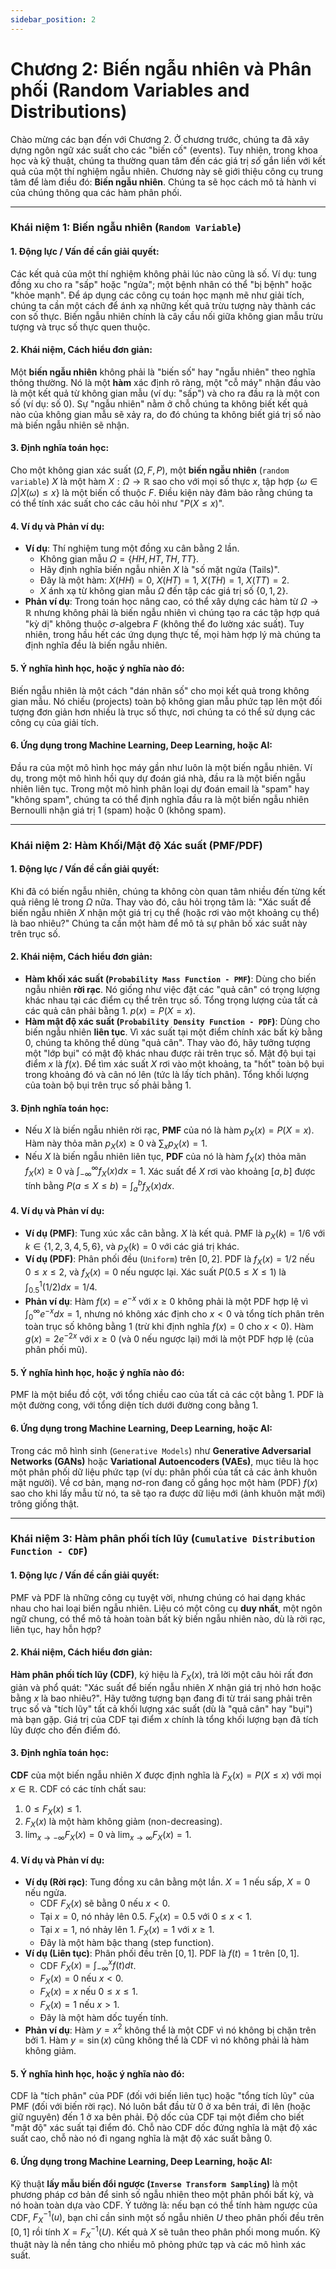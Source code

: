 ```yaml
---
sidebar_position: 2
---
```

# Chương 2: Biến ngẫu nhiên và Phân phối (Random Variables and Distributions)

Chào mừng các bạn đến với Chương 2. Ở chương trước, chúng ta đã xây dựng ngôn ngữ xác suất cho các "biến cố" (events). Tuy nhiên, trong khoa học và kỹ thuật, chúng ta thường quan tâm đến các giá trị *số* gắn liền với kết quả của một thí nghiệm ngẫu nhiên. Chương này sẽ giới thiệu công cụ trung tâm để làm điều đó: **Biến ngẫu nhiên**. Chúng ta sẽ học cách mô tả hành vi của chúng thông qua các hàm phân phối.

---

### **Khái niệm 1: Biến ngẫu nhiên (`Random Variable`)**

#### 1. Động lực / Vấn đề cần giải quyết:
Các kết quả của một thí nghiệm không phải lúc nào cũng là số. Ví dụ: tung đồng xu cho ra "sấp" hoặc "ngửa"; một bệnh nhân có thể "bị bệnh" hoặc "khỏe mạnh". Để áp dụng các công cụ toán học mạnh mẽ như giải tích, chúng ta cần một cách để ánh xạ những kết quả trừu tượng này thành các con số thực. Biến ngẫu nhiên chính là cây cầu nối giữa không gian mẫu trừu tượng và trục số thực quen thuộc.

#### 2. Khái niệm, Cách hiểu đơn giản:
Một **biến ngẫu nhiên** không phải là "biến số" hay "ngẫu nhiên" theo nghĩa thông thường. Nó là một **hàm** xác định rõ ràng, một "cỗ máy" nhận đầu vào là một kết quả từ không gian mẫu (ví dụ: "sấp") và cho ra đầu ra là một con số (ví dụ: số 0). Sự "ngẫu nhiên" nằm ở chỗ chúng ta không biết kết quả nào của không gian mẫu sẽ xảy ra, do đó chúng ta không biết giá trị số nào mà biến ngẫu nhiên sẽ nhận.

#### 3. Định nghĩa toán học:
Cho một không gian xác suất $(\Omega, F, P)$, một **biến ngẫu nhiên** (`random variable`) $X$ là một hàm $X: \Omega \to \mathbb{R}$ sao cho với mọi số thực $x$, tập hợp $\{\omega \in \Omega | X(\omega) \le x\}$ là một biến cố thuộc $F$. Điều kiện này đảm bảo rằng chúng ta có thể tính xác suất cho các câu hỏi như "$P(X \le x)$".

#### 4. Ví dụ và Phản ví dụ:
* **Ví dụ**: Thí nghiệm tung một đồng xu cân bằng 2 lần.
    * Không gian mẫu $\Omega = \{HH, HT, TH, TT\}$.
    * Hãy định nghĩa biến ngẫu nhiên $X$ là "số mặt ngửa (Tails)".
    * Đây là một hàm: $X(HH) = 0$, $X(HT) = 1$, $X(TH) = 1$, $X(TT) = 2$.
    * $X$ ánh xạ từ không gian mẫu $\Omega$ đến tập các giá trị số $\{0, 1, 2\}$.
* **Phản ví dụ**: Trong toán học nâng cao, có thể xây dựng các hàm từ $\Omega \to \mathbb{R}$ nhưng không phải là biến ngẫu nhiên vì chúng tạo ra các tập hợp quá "kỳ dị" không thuộc $\sigma$-algebra $F$ (không thể đo lường xác suất). Tuy nhiên, trong hầu hết các ứng dụng thực tế, mọi hàm hợp lý mà chúng ta định nghĩa đều là biến ngẫu nhiên.

#### 5. Ý nghĩa hình học, hoặc ý nghĩa nào đó:
Biến ngẫu nhiên là một cách "dán nhãn số" cho mọi kết quả trong không gian mẫu. Nó chiếu (projects) toàn bộ không gian mẫu phức tạp lên một đối tượng đơn giản hơn nhiều là trục số thực, nơi chúng ta có thể sử dụng các công cụ của giải tích.

#### 6. Ứng dụng trong Machine Learning, Deep Learning, hoặc AI:
Đầu ra của một mô hình học máy gần như luôn là một biến ngẫu nhiên. Ví dụ, trong một mô hình hồi quy dự đoán giá nhà, đầu ra là một biến ngẫu nhiên liên tục. Trong một mô hình phân loại dự đoán email là "spam" hay "không spam", chúng ta có thể định nghĩa đầu ra là một biến ngẫu nhiên Bernoulli nhận giá trị $1$ (spam) hoặc $0$ (không spam).

---

### **Khái niệm 2: Hàm Khối/Mật độ Xác suất (PMF/PDF)**

#### 1. Động lực / Vấn đề cần giải quyết:
Khi đã có biến ngẫu nhiên, chúng ta không còn quan tâm nhiều đến từng kết quả riêng lẻ trong $\Omega$ nữa. Thay vào đó, câu hỏi trọng tâm là: "Xác suất để biến ngẫu nhiên $X$ nhận một giá trị cụ thể (hoặc rơi vào một khoảng cụ thể) là bao nhiêu?" Chúng ta cần một hàm để mô tả sự phân bố xác suất này trên trục số.

#### 2. Khái niệm, Cách hiểu đơn giản:
* **Hàm khối xác suất (`Probability Mass Function - PMF`)**: Dùng cho biến ngẫu nhiên **rời rạc**. Nó giống như việc đặt các "quả cân" có trọng lượng khác nhau tại các điểm cụ thể trên trục số. Tổng trọng lượng của tất cả các quả cân phải bằng 1. $p(x) = P(X=x)$.
* **Hàm mật độ xác suất (`Probability Density Function - PDF`)**: Dùng cho biến ngẫu nhiên **liên tục**. Vì xác suất tại một điểm chính xác bất kỳ bằng 0, chúng ta không thể dùng "quả cân". Thay vào đó, hãy tưởng tượng một "lớp bụi" có mật độ khác nhau được rải trên trục số. Mật độ bụi tại điểm $x$ là $f(x)$. Để tìm xác suất $X$ rơi vào một khoảng, ta "hốt" toàn bộ bụi trong khoảng đó và cân nó lên (tức là lấy tích phân). Tổng khối lượng của toàn bộ bụi trên trục số phải bằng 1.

#### 3. Định nghĩa toán học:
* Nếu $X$ là biến ngẫu nhiên rời rạc, **PMF** của nó là hàm $p_X(x) = P(X=x)$. Hàm này thỏa mãn $p_X(x) \ge 0$ và $\sum_x p_X(x) = 1$.
* Nếu $X$ là biến ngẫu nhiên liên tục, **PDF** của nó là hàm $f_X(x)$ thỏa mãn $f_X(x) \ge 0$ và $\int_{-\infty}^{\infty} f_X(x) dx = 1$. Xác suất để $X$ rơi vào khoảng $[a, b]$ được tính bằng $P(a \le X \le b) = \int_a^b f_X(x) dx$.

#### 4. Ví dụ và Phản ví dụ:
* **Ví dụ (PMF)**: Tung xúc xắc cân bằng. $X$ là kết quả. PMF là $p_X(k) = 1/6$ với $k \in \{1, 2, 3, 4, 5, 6\}$, và $p_X(k) = 0$ với các giá trị khác.
* **Ví dụ (PDF)**: Phân phối đều (`Uniform`) trên $[0, 2]$. PDF là $f_X(x) = 1/2$ nếu $0 \le x \le 2$, và $f_X(x) = 0$ nếu ngược lại. Xác suất $P(0.5 \le X \le 1)$ là $\int_{0.5}^1 (1/2) dx = 1/4$.
* **Phản ví dụ**: Hàm $f(x) = e^{-x}$ với $x \ge 0$ không phải là một PDF hợp lệ vì $\int_0^{\infty} e^{-x} dx = 1$, nhưng nó không xác định cho $x<0$ và tổng tích phân trên toàn trục số không bằng 1 (trừ khi định nghĩa $f(x)=0$ cho $x<0$). Hàm $g(x) = 2e^{-2x}$ với $x \ge 0$ (và 0 nếu ngược lại) mới là một PDF hợp lệ (của phân phối mũ).

#### 5. Ý nghĩa hình học, hoặc ý nghĩa nào đó:
PMF là một biểu đồ cột, với tổng chiều cao của tất cả các cột bằng 1. PDF là một đường cong, với tổng diện tích dưới đường cong bằng 1. 

#### 6. Ứng dụng trong Machine Learning, Deep Learning, hoặc AI:
Trong các mô hình sinh (`Generative Models`) như **Generative Adversarial Networks (GANs)** hoặc **Variational Autoencoders (VAEs)**, mục tiêu là học một phân phối dữ liệu phức tạp (ví dụ: phân phối của tất cả các ảnh khuôn mặt người). Về cơ bản, mạng nơ-ron đang cố gắng học một hàm (PDF) $f(x)$ sao cho khi lấy mẫu từ nó, ta sẽ tạo ra được dữ liệu mới (ảnh khuôn mặt mới) trông giống thật.

---

### **Khái niệm 3: Hàm phân phối tích lũy (`Cumulative Distribution Function - CDF`)**

#### 1. Động lực / Vấn đề cần giải quyết:
PMF và PDF là những công cụ tuyệt vời, nhưng chúng có hai dạng khác nhau cho hai loại biến ngẫu nhiên. Liệu có một công cụ **duy nhất**, một ngôn ngữ chung, có thể mô tả hoàn toàn bất kỳ biến ngẫu nhiên nào, dù là rời rạc, liên tục, hay hỗn hợp?

#### 2. Khái niệm, Cách hiểu đơn giản:
**Hàm phân phối tích lũy (CDF)**, ký hiệu là $F_X(x)$, trả lời một câu hỏi rất đơn giản và phổ quát: "Xác suất để biến ngẫu nhiên $X$ nhận giá trị nhỏ hơn hoặc bằng $x$ là bao nhiêu?". Hãy tưởng tượng bạn đang đi từ trái sang phải trên trục số và "tích lũy" tất cả khối lượng xác suất (dù là "quả cân" hay "bụi") mà bạn gặp. Giá trị của CDF tại điểm $x$ chính là tổng khối lượng bạn đã tích lũy được cho đến điểm đó.

#### 3. Định nghĩa toán học:
**CDF** của một biến ngẫu nhiên $X$ được định nghĩa là $F_X(x) = P(X \le x)$ với mọi $x \in \mathbb{R}$.
CDF có các tính chất sau:
1.  $0 \le F_X(x) \le 1$.
2.  $F_X(x)$ là một hàm không giảm (non-decreasing).
3.  $\lim_{x \to -\infty} F_X(x) = 0$ và $\lim_{x \to \infty} F_X(x) = 1$.

#### 4. Ví dụ và Phản ví dụ:
* **Ví dụ (Rời rạc)**: Tung đồng xu cân bằng một lần. $X=1$ nếu sấp, $X=0$ nếu ngửa.
    * CDF $F_X(x)$ sẽ bằng $0$ nếu $x < 0$.
    * Tại $x=0$, nó nhảy lên $0.5$. $F_X(x)=0.5$ với $0 \le x < 1$.
    * Tại $x=1$, nó nhảy lên $1$. $F_X(x)=1$ với $x \ge 1$.
    * Đây là một hàm bậc thang (step function). 
* **Ví dụ (Liên tục)**: Phân phối đều trên $[0, 1]$. PDF là $f(t)=1$ trên $[0,1]$.
    * CDF $F_X(x) = \int_{-\infty}^x f(t)dt$.
    * $F_X(x) = 0$ nếu $x < 0$.
    * $F_X(x) = x$ nếu $0 \le x \le 1$.
    * $F_X(x) = 1$ nếu $x > 1$.
    * Đây là một hàm dốc tuyến tính.
* **Phản ví dụ**: Hàm $y=x^2$ không thể là một CDF vì nó không bị chặn trên bởi 1. Hàm $y=\sin(x)$ cũng không thể là CDF vì nó không phải là hàm không giảm.

#### 5. Ý nghĩa hình học, hoặc ý nghĩa nào đó:
CDF là "tích phân" của PDF (đối với biến liên tục) hoặc "tổng tích lũy" của PMF (đối với biến rời rạc). Nó luôn bắt đầu từ 0 ở xa bên trái, đi lên (hoặc giữ nguyên) đến 1 ở xa bên phải. Độ dốc của CDF tại một điểm cho biết "mật độ" xác suất tại điểm đó. Chỗ nào CDF dốc đứng nghĩa là mật độ xác suất cao, chỗ nào nó đi ngang nghĩa là mật độ xác suất bằng 0.

#### 6. Ứng dụng trong Machine Learning, Deep Learning, hoặc AI:
Kỹ thuật **lấy mẫu biến đổi ngược (`Inverse Transform Sampling`)** là một phương pháp cơ bản để sinh số ngẫu nhiên theo một phân phối bất kỳ, và nó hoàn toàn dựa vào CDF. Ý tưởng là: nếu bạn có thể tính hàm ngược của CDF, $F_X^{-1}(u)$, bạn chỉ cần sinh một số ngẫu nhiên $U$ theo phân phối đều trên $[0, 1]$ rồi tính $X = F_X^{-1}(U)$. Kết quả $X$ sẽ tuân theo phân phối mong muốn. Kỹ thuật này là nền tảng cho nhiều mô phỏng phức tạp và các mô hình xác suất.
